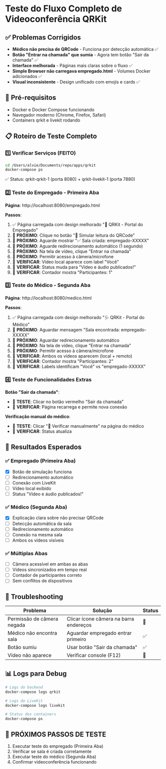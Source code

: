 # Teste do Fluxo Completo de Videoconferência QRKit

## ✅ Problemas Corrigidos
- **Médico não precisa de QRCode** - Funciona por detecção automática ✅  
- **Botão "Entrar na chamada" que sumia** - Agora tem botão "Sair da chamada" ✅
- **Interface melhorada** - Páginas mais claras sobre o fluxo ✅
- **Simple Browser não carregava empregado.html** - Volumes Docker adicionados ✅
- **Visual inconsistente** - Design unificado com emojis e cards ✅

## 🚀 Pré-requisitos
- Docker e Docker Compose funcionando
- Navegador moderno (Chrome, Firefox, Safari)
- Containers qrkit e livekit rodando

## 📋 Roteiro de Teste Completo

### 1️⃣ **Verificar Serviços (FEITO)**
```bash
cd /Users/alvie/Documents/repo/apps/qrkit
docker-compose ps
```
✅ Status: qrkit-qrkit-1 (porta 8080) + qrkit-livekit-1 (porta 7880)

### 2️⃣ **Teste do Empregado - Primeira Aba**

**Página**: http://localhost:8080/empregado.html

**Passos**:
1. ✅ Página carregada com design melhorado "🏥 QRKit - Portal do Empregado"
2. 🔄 **PRÓXIMO**: Clique no botão "🎯 Simular leitura do QRCode"
3. 🔄 **PRÓXIMO**: Aguarde mostrar "✅ Sala criada: empregado-XXXXX"
4. 🔄 **PRÓXIMO**: Aguarde redirecionamento automático (1 segundo)
5. 🔄 **PRÓXIMO**: Na tela de vídeo, clique "Entrar na chamada"
6. 🔄 **PRÓXIMO**: Permitir acesso à câmera/microfone
7. 🔄 **VERIFICAR**: Vídeo local aparece com label "Você"
8. 🔄 **VERIFICAR**: Status muda para "Vídeo e áudio publicados!"
9. 🔄 **VERIFICAR**: Contador mostra "Participantes: 1"

### 3️⃣ **Teste do Médico - Segunda Aba**

**Página**: http://localhost:8080/medico.html

**Passos**:
1. ✅ Página carregada com design melhorado "🩺 QRKit - Portal do Médico"
2. 🔄 **PRÓXIMO**: Aguardar mensagem "Sala encontrada: empregado-XXXXX"
3. 🔄 **PRÓXIMO**: Aguardar redirecionamento automático
4. 🔄 **PRÓXIMO**: Na tela de vídeo, clique "Entrar na chamada"
5. 🔄 **PRÓXIMO**: Permitir acesso à câmera/microfone
6. 🔄 **VERIFICAR**: Ambos os vídeos aparecem (local + remoto)
7. 🔄 **VERIFICAR**: Contador mostra "Participantes: 2"
8. 🔄 **VERIFICAR**: Labels identificam "Você" vs "empregado-XXXXX"

### 4️⃣ **Teste de Funcionalidades Extras**

**Botão "Sair da chamada"**:
- 🔄 **TESTE**: Clicar no botão vermelho "Sair da chamada"
- 🔄 **VERIFICAR**: Página recarrega e permite nova conexão

**Verificação manual do médico**:
- 🔄 **TESTE**: Clicar "🔄 Verificar manualmente" na página do médico
- 🔄 **VERIFICAR**: Status atualiza

## 🎯 Resultados Esperados

### ✅ Empregado (Primeira Aba)
- [x] Botão de simulação funciona
- [ ] Redirecionamento automático
- [ ] Conexão com LiveKit
- [ ] Vídeo local exibido
- [ ] Status "Vídeo e áudio publicados!"

### ✅ Médico (Segunda Aba)  
- [x] Explicação clara sobre não precisar QRCode
- [ ] Detecção automática da sala
- [ ] Redirecionamento automático
- [ ] Conexão na mesma sala
- [ ] Ambos os vídeos visíveis

### ✅ Múltiplas Abas
- [ ] Câmera acessível em ambas as abas
- [ ] Vídeos sincronizados em tempo real
- [ ] Contador de participantes correto
- [ ] Sem conflitos de dispositivos

## 🚨 Troubleshooting

| Problema | Solução | Status |
|----------|---------|---------|
| Permissão de câmera negada | Clicar ícone câmera na barra endereços | 🔧 |
| Médico não encontra sala | Aguardar empregado entrar primeiro | ✅ |
| Botão sumiu | Usar botão "Sair da chamada" | ✅ |
| Vídeo não aparece | Verificar console (F12) | 🔧 |

## 📊 Logs para Debug
```bash
# Logs do backend
docker-compose logs qrkit

# Logs do LiveKit  
docker-compose logs livekit

# Status dos containers
docker-compose ps
```

## 🔄 **PRÓXIMOS PASSOS DE TESTE**
1. Executar teste do empregado (Primeira Aba)
2. Verificar se sala é criada corretamente
3. Executar teste do médico (Segunda Aba)
4. Confirmar videoconferência funcionando
